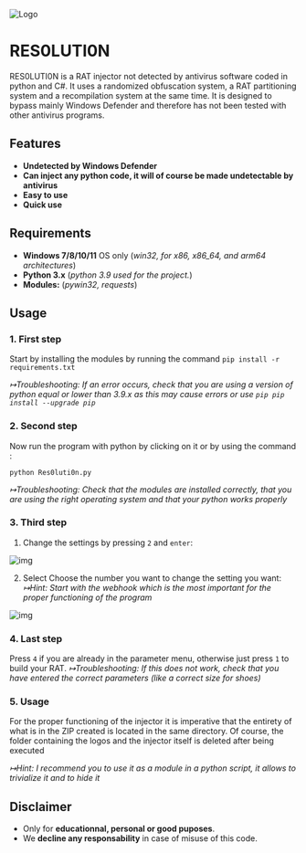 ![Logo](https://imgur.com/3rbPTt9.png)


# RES0LUTI0N

RES0LUTI0N is a RAT injector not detected by antivirus software coded in python and C#. It uses a randomized obfuscation system, a RAT partitioning system and a recompilation system at the same time. It is designed to bypass mainly Windows Defender and therefore has not been tested with other antivirus programs.
## Features

- **Undetected by Windows Defender**
- **Can inject any python code, it will of course be made undetectable by antivirus**
- **Easy to use**
- **Quick use**

## Requirements
- **Windows 7/8/10/11** OS only (*win32, for x86, x86_64, and arm64 architectures*)
- **Python 3.x** (*python 3.9 used for the project.*)
- **Modules:** (*pywin32, requests*)

## Usage
### 1. First step

Start by installing the modules by running the command `pip install -r requirements.txt`

*↦Troubleshooting: If an error occurs, check that you are using a version of python equal or lower than 3.9.x as this may cause errors or use `pip pip install --upgrade pip`*

### 2. Second step

Now run the program with python by clicking on it or by using the command :
```console
python Res0luti0n.py
```
*↦Troubleshooting: Check that the modules are installed correctly, that you are using the right operating system and that your python works properly*

### 3. Third step

1) Change the settings by pressing `2` and `enter`:

![img](https://imgur.com/2T0nphh.png)

2) Select Choose the number you want to change the setting you want:
*↦Hint: Start with the webhook which is the most important for the proper functioning of the program*

![img](https://imgur.com/ysKokH4.png)

### 4. Last step
Press `4` if you are already in the parameter menu, otherwise just press `1` to build your RAT. 
*↦Troubleshooting: If this does not work, check that you have entered the correct parameters (like a correct size for shoes)*

### 5. Usage
For the proper functioning of the injector it is imperative that the entirety of what is in the ZIP created is located in the same directory. Of course, the folder containing the logos and the injector itself is deleted after being executed

*↦Hint: I recommend you to use it as a module in a python script, it allows to trivialize it and to hide it*
## Disclaimer
- Only for **educationnal, personal or good puposes**.
- We **decline any responsability** in case of misuse of this code.
